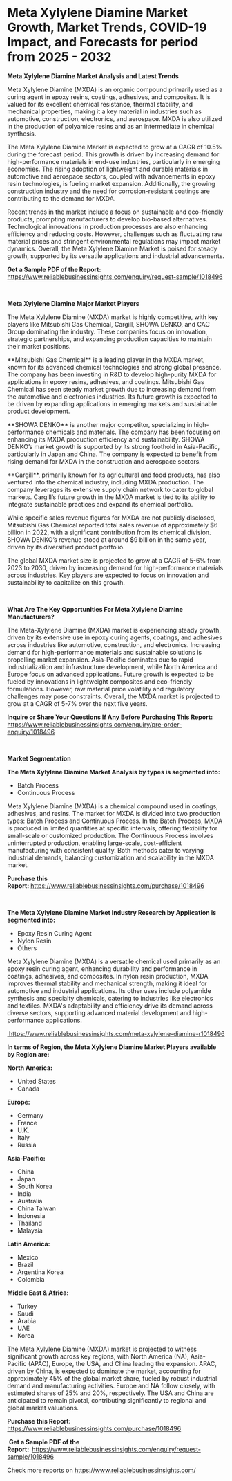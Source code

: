 <p><h1>Meta Xylylene Diamine Market Growth, Market Trends, COVID-19 Impact, and Forecasts for period from 2025 - 2032</h1></p><p><strong>Meta Xylylene Diamine Market Analysis and Latest Trends</strong></p>
<p><p>Meta Xylylene Diamine (MXDA) is an organic compound primarily used as a curing agent in epoxy resins, coatings, adhesives, and composites. It is valued for its excellent chemical resistance, thermal stability, and mechanical properties, making it a key material in industries such as automotive, construction, electronics, and aerospace. MXDA is also utilized in the production of polyamide resins and as an intermediate in chemical synthesis.</p><p>The Meta Xylylene Diamine Market is expected to grow at a CAGR of 10.5% during the forecast period. This growth is driven by increasing demand for high-performance materials in end-use industries, particularly in emerging economies. The rising adoption of lightweight and durable materials in automotive and aerospace sectors, coupled with advancements in epoxy resin technologies, is fueling market expansion. Additionally, the growing construction industry and the need for corrosion-resistant coatings are contributing to the demand for MXDA.</p><p>Recent trends in the market include a focus on sustainable and eco-friendly products, prompting manufacturers to develop bio-based alternatives. Technological innovations in production processes are also enhancing efficiency and reducing costs. However, challenges such as fluctuating raw material prices and stringent environmental regulations may impact market dynamics. Overall, the Meta Xylylene Diamine Market is poised for steady growth, supported by its versatile applications and industrial advancements.</p></p>
<p><strong>Get a Sample PDF of the Report:&nbsp;</strong> <a href="https://www.reliablebusinessinsights.com/enquiry/request-sample/1018496?utm_campaign=2119&utm_medium=2&utm_source=Github&utm_content=ia&utm_term=26012025&utm_id=meta-xylylene-diamine">https://www.reliablebusinessinsights.com/enquiry/request-sample/1018496</a></p>
<p>&nbsp;</p>
<p><strong>Meta Xylylene Diamine Major Market Players</strong></p>
<p><p>The Meta Xylylene Diamine (MXDA) market is highly competitive, with key players like Mitsubishi Gas Chemical, Cargill, SHOWA DENKO, and CAC Group dominating the industry. These companies focus on innovation, strategic partnerships, and expanding production capacities to maintain their market positions.</p><p>**Mitsubishi Gas Chemical** is a leading player in the MXDA market, known for its advanced chemical technologies and strong global presence. The company has been investing in R&D to develop high-purity MXDA for applications in epoxy resins, adhesives, and coatings. Mitsubishi Gas Chemical has seen steady market growth due to increasing demand from the automotive and electronics industries. Its future growth is expected to be driven by expanding applications in emerging markets and sustainable product development.</p><p>**SHOWA DENKO** is another major competitor, specializing in high-performance chemicals and materials. The company has been focusing on enhancing its MXDA production efficiency and sustainability. SHOWA DENKO’s market growth is supported by its strong foothold in Asia-Pacific, particularly in Japan and China. The company is expected to benefit from rising demand for MXDA in the construction and aerospace sectors.</p><p>**Cargill**, primarily known for its agricultural and food products, has also ventured into the chemical industry, including MXDA production. The company leverages its extensive supply chain network to cater to global markets. Cargill’s future growth in the MXDA market is tied to its ability to integrate sustainable practices and expand its chemical portfolio.</p><p>While specific sales revenue figures for MXDA are not publicly disclosed, Mitsubishi Gas Chemical reported total sales revenue of approximately $6 billion in 2022, with a significant contribution from its chemical division. SHOWA DENKO’s revenue stood at around $9 billion in the same year, driven by its diversified product portfolio.</p><p>The global MXDA market size is projected to grow at a CAGR of 5-6% from 2023 to 2030, driven by increasing demand for high-performance materials across industries. Key players are expected to focus on innovation and sustainability to capitalize on this growth.</p></p>
<p>&nbsp;</p>
<p><strong>What Are The Key Opportunities For Meta Xylylene Diamine Manufacturers?</strong></p>
<p><p>The Meta-Xylylene Diamine (MXDA) market is experiencing steady growth, driven by its extensive use in epoxy curing agents, coatings, and adhesives across industries like automotive, construction, and electronics. Increasing demand for high-performance materials and sustainable solutions is propelling market expansion. Asia-Pacific dominates due to rapid industrialization and infrastructure development, while North America and Europe focus on advanced applications. Future growth is expected to be fueled by innovations in lightweight composites and eco-friendly formulations. However, raw material price volatility and regulatory challenges may pose constraints. Overall, the MXDA market is projected to grow at a CAGR of 5-7% over the next five years.</p></p>
<p><strong>Inquire or Share Your Questions If Any Before Purchasing This Report:</strong> <a href="https://www.reliablebusinessinsights.com/enquiry/pre-order-enquiry/1018496?utm_campaign=2119&utm_medium=2&utm_source=Github&utm_content=ia&utm_term=26012025&utm_id=meta-xylylene-diamine">https://www.reliablebusinessinsights.com/enquiry/pre-order-enquiry/1018496</a></p>
<p>&nbsp;</p>
<p><strong>Market Segmentation</strong></p>
<p><strong>The Meta Xylylene Diamine Market Analysis by types is segmented into:</strong></p>
<p><ul><li>Batch Process</li><li>Continuous Process</li></ul></p>
<p><p>Meta Xylylene Diamine (MXDA) is a chemical compound used in coatings, adhesives, and resins. The market for MXDA is divided into two production types: Batch Process and Continuous Process. In the Batch Process, MXDA is produced in limited quantities at specific intervals, offering flexibility for small-scale or customized production. The Continuous Process involves uninterrupted production, enabling large-scale, cost-efficient manufacturing with consistent quality. Both methods cater to varying industrial demands, balancing customization and scalability in the MXDA market.</p></p>
<p><strong>Purchase this Report:&nbsp;</strong><a href="https://www.reliablebusinessinsights.com/purchase/1018496?utm_campaign=2119&utm_medium=2&utm_source=Github&utm_content=ia&utm_term=26012025&utm_id=meta-xylylene-diamine">https://www.reliablebusinessinsights.com/purchase/1018496</a></p>
<p>&nbsp;</p>
<p><strong>The Meta Xylylene Diamine Market Industry Research by Application is segmented into:</strong></p>
<p><ul><li>Epoxy Resin Curing Agent</li><li>Nylon Resin</li><li>Others</li></ul></p>
<p><p>Meta Xylylene Diamine (MXDA) is a versatile chemical used primarily as an epoxy resin curing agent, enhancing durability and performance in coatings, adhesives, and composites. In nylon resin production, MXDA improves thermal stability and mechanical strength, making it ideal for automotive and industrial applications. Its other uses include polyamide synthesis and specialty chemicals, catering to industries like electronics and textiles. MXDA's adaptability and efficiency drive its demand across diverse sectors, supporting advanced material development and high-performance applications.</p></p>
<p><a href="https://www.reliablebusinessinsights.com/meta-xylylene-diamine-r1018496?utm_campaign=2119&utm_medium=2&utm_source=Github&utm_content=ia&utm_term=26012025&utm_id=meta-xylylene-diamine">&nbsp;https://www.reliablebusinessinsights.com/meta-xylylene-diamine-r1018496</a></p>
<p><strong>In terms of Region, the Meta Xylylene Diamine Market Players available by Region are:</strong></p>
<p>
    <p> <strong> North America: </strong>
        <ul>
            <li>United States</li>
            <li>Canada</li>
        </ul>
        </p> 
    <p> <strong> Europe: </strong>
        <ul>
            <li>Germany</li>
            <li>France</li>
            <li>U.K.</li>
            <li>Italy</li>
            <li>Russia</li>
        </ul>
        </p> 
    <p> <strong> Asia-Pacific: </strong>
        <ul>
            <li>China</li>
            <li>Japan</li>
            <li>South Korea</li>
            <li>India</li>
            <li>Australia</li>
            <li>China Taiwan</li>
            <li>Indonesia</li>
            <li>Thailand</li>
            <li>Malaysia</li>
        </ul>
        </p> 
    <p> <strong> Latin America: </strong>
        <ul>
            <li>Mexico</li>
            <li>Brazil</li>
            <li>Argentina Korea</li>
            <li>Colombia</li>
        </ul>
        </p> 
    <p> <strong> Middle East & Africa: </strong>
        <ul>
            <li>Turkey</li>
            <li>Saudi</li>
            <li>Arabia</li>
            <li>UAE</li>
            <li>Korea</li>
        </ul>
    </p>
    </p>
<p><p>The Meta Xylylene Diamine (MXDA) market is projected to witness significant growth across key regions, with North America (NA), Asia-Pacific (APAC), Europe, the USA, and China leading the expansion. APAC, driven by China, is expected to dominate the market, accounting for approximately 45% of the global market share, fueled by robust industrial demand and manufacturing activities. Europe and NA follow closely, with estimated shares of 25% and 20%, respectively. The USA and China are anticipated to remain pivotal, contributing significantly to regional and global market valuations.</p></p>
<p><strong>Purchase this Report: </strong><a href="https://www.reliablebusinessinsights.com/purchase/1018496?utm_campaign=2119&utm_medium=2&utm_source=Github&utm_content=ia&utm_term=26012025&utm_id=meta-xylylene-diamine">https://www.reliablebusinessinsights.com/purchase/1018496</a></p>
<p>&nbsp;<strong>Get a Sample PDF of the Report:&nbsp;&nbsp;</strong><a href="https://www.reliablebusinessinsights.com/enquiry/request-sample/1018496?utm_campaign=2119&utm_medium=2&utm_source=Github&utm_content=ia&utm_term=26012025&utm_id=meta-xylylene-diamine">https://www.reliablebusinessinsights.com/enquiry/request-sample/1018496</a></p>
<p><strong></strong></p>
<p>Check more reports on <a href="https://www.reliablebusinessinsights.com/?utm_campaign=2119&utm_medium=2&utm_source=Github&utm_content=ia&utm_term=26012025&utm_id=meta-xylylene-diamine">https://www.reliablebusinessinsights.com/</a></p>